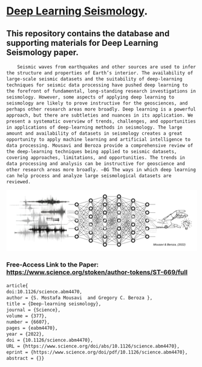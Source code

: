 # [Deep Learning Seismology](https://smousavi05.github.io/dl_seismology/). 
## This repository contains the database and supporting materials for Deep Learning Seismology paper.
        Seismic waves from earthquakes and other sources are used to infer the structure and properties of Earth’s interior. The availability of large-scale seismic datasets and the suitability of deep-learning techniques for seismic data processing have pushed deep learning to the forefront of fundamental, long-standing research investigations in seismology. However, some aspects of applying deep learning to seismology are likely to prove instructive for the geosciences, and perhaps other research areas more broadly. Deep learning is a powerful approach, but there are subtleties and nuances in its application. We present a systematic overview of trends, challenges, and opportunities in applications of deep-learning methods in seismology. The large amount and availability of datasets in seismology creates a great opportunity to apply machine learning and artificial intelligence to data processing. Mousavi and Beroza provide a comprehensive review of the deep-learning techniques being applied to seismic datasets, covering approaches, limitations, and opportunities. The trends in data processing and analysis can be instructive for geoscience and other research areas more broadly. —BG The ways in which deep learning can help process and analyze large seismological datasets are reviewed.

![Deep-Learning Seismology](dl-seismology.png)
### Free-Access Link to the Paper: https://www.science.org/stoken/author-tokens/ST-669/full


    article{
    doi:10.1126/science.abm4470,
    author = {S. Mostafa Mousavi  and Gregory C. Beroza },
    title = {Deep-learning seismology},
    journal = {Science},
    volume = {377},
    number = {6607},
    pages = {eabm4470},
    year = {2022},
    doi = {10.1126/science.abm4470},
    URL = {https://www.science.org/doi/abs/10.1126/science.abm4470},
    eprint = {https://www.science.org/doi/pdf/10.1126/science.abm4470},
    abstract = {}}
